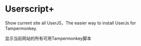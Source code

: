 # Userscript+
Show current site all UserJS，The easier way to install UserJs for Tampermonkey. 

显示当前网站的所有可用Tampermonkey脚本
